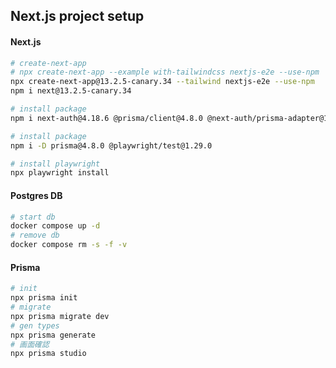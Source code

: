 ## Next.js project setup
#### Next.js
```bash
# create-next-app
# npx create-next-app --example with-tailwindcss nextjs-e2e --use-npm
npx create-next-app@13.2.5-canary.34 --tailwind nextjs-e2e --use-npm
npm i next@13.2.5-canary.34
```
```bash
# install package
npm i next-auth@4.18.6 @prisma/client@4.8.0 @next-auth/prisma-adapter@1.0.5 date-fns@2.29.3 zustand@4.1.5 zod@3.20.2 @heroicons/react@2.0.13
```
```bash
# install package
npm i -D prisma@4.8.0 @playwright/test@1.29.0
```
```bash
# install playwright
npx playwright install
```
#### Postgres DB
~~~bash
# start db
docker compose up -d
# remove db
docker compose rm -s -f -v
~~~
#### Prisma
~~~bash
# init
npx prisma init
# migrate
npx prisma migrate dev
# gen types
npx prisma generate
# 画面確認
npx prisma studio
~~~
